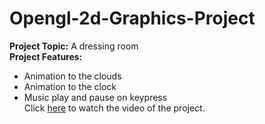 # Opengl-2d-Graphics-Project
**Project Topic:** A dressing room<br/>
**Project Features:**<br/>
  - Animation to the clouds
  - Animation to the clock
  - Music play and pause on keypress<br/>
Click [here](https://www.youtube.com/watch?v=2YbO6R0q5hI) to watch the video of the project.
